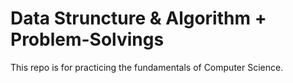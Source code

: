 Data Struncture & Algorithm + Problem-Solvings
===
This repo is for practicing the fundamentals of Computer Science.